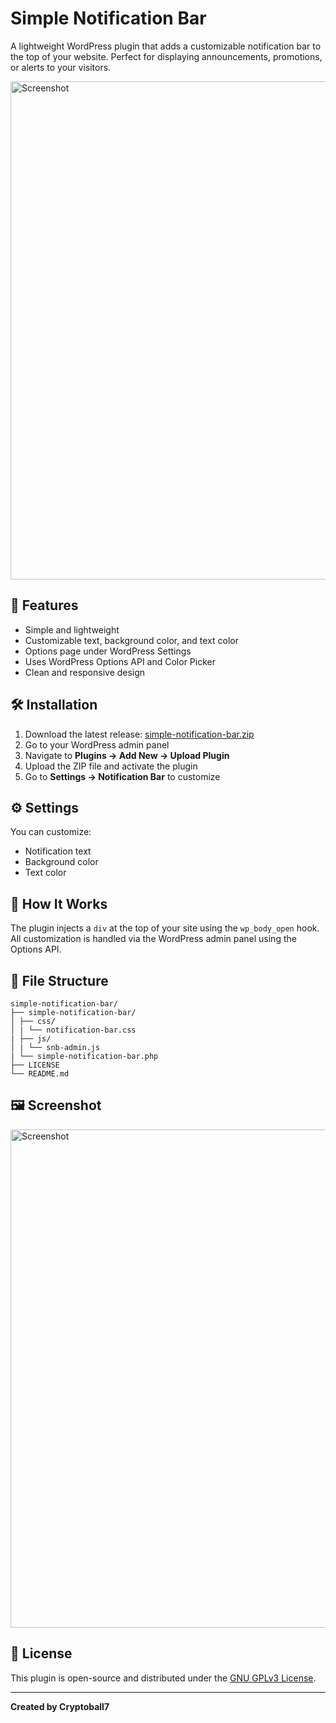 # Simple Notification Bar

A lightweight WordPress plugin that adds a customizable notification bar to the top of your website. Perfect for displaying announcements, promotions, or alerts to your visitors.

<img width="1583" height="797" alt="Screenshot" src="https://github.com/user-attachments/assets/8caf03cd-cc7d-44ae-a0e9-bf7d499085f6" />

## 🚀 Features

- Simple and lightweight
- Customizable text, background color, and text color
- Options page under WordPress Settings
- Uses WordPress Options API and Color Picker
- Clean and responsive design

## 🛠️ Installation

1. Download the latest release: [simple-notification-bar.zip](https://github.com/cryptoball7/simple-notification-bar/releases)
2. Go to your WordPress admin panel
3. Navigate to **Plugins → Add New → Upload Plugin**
4. Upload the ZIP file and activate the plugin
5. Go to **Settings → Notification Bar** to customize

## ⚙️ Settings

You can customize:
- Notification text
- Background color
- Text color

## 🧩 How It Works

The plugin injects a `div` at the top of your site using the `wp_body_open` hook. All customization is handled via the WordPress admin panel using the Options API.

## 📂 File Structure

```
simple-notification-bar/
├── simple-notification-bar/
│ ├── css/
│ | └── notification-bar.css
| ├── js/
│ | └── snb-admin.js
| └── simple-notification-bar.php
├── LICENSE
└── README.md
```

## 🖼️ Screenshot

<img width="1583" height="797" alt="Screenshot" src="https://github.com/user-attachments/assets/8caf03cd-cc7d-44ae-a0e9-bf7d499085f6" />

## 📜 License

This plugin is open-source and distributed under the [GNU GPLv3 License](https://github.com/cryptoball7/simple-notification-bar/blob/main/LICENSE).


---

**Created by Cryptoball7**

